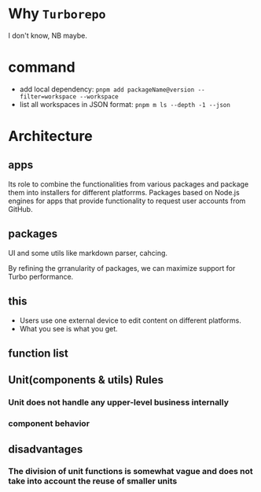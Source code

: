 # Why `Turborepo`

I don't know, NB maybe.

# command

- add local dependency: `pnpm add packageName@version --filter=workspace --workspace`
- list all workspaces in JSON format: `pnpm m ls --depth -1 --json`

# Architecture

## apps

Its role to combine the functionalities from various packages and package them into installers for different platforrms. Packages based on Node.js engines for apps that provide functionality to request user accounts from GitHub.

## packages

UI and some utils like markdown parser, cahcing.

By refining the grranularity of packages, we can maximize support for Turbo performance.

## this

- Users use one external device to edit content on different platforms.
- What you see is what you get.

## function list

## Unit(components & utils) Rules

### Unit does not handle any upper-level business internally

### component behavior

## disadvantages

### The division of unit functions is somewhat vague and does not take into account the reuse of smaller units
